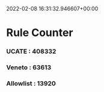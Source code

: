 2022-02-08 16:31:32.946607+00:00
# Rule Counter 
 ### UCATE : 408332

 ### Veneto : 63613

 ### Allowlist : 13920